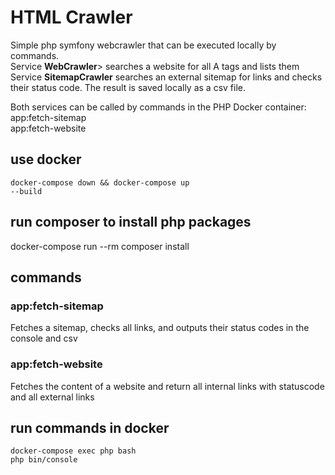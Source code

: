 # HTML Crawler
<p>Simple php symfony webcrawler that can be executed locally by commands.<br>
Service <strong>WebCrawler</strong>> searches a website for all A tags and lists them<br>
Service <strong>SitemapCrawler</strong> searches an external sitemap for links and checks their status code. The result is saved locally as a csv file.</p>
<p>Both services can be called by commands in the PHP Docker container:<br>
app:fetch-sitemap<br>
app:fetch-website</p>

## use docker 
<code>docker-compose down && docker-compose up --build</code>

## run composer to install php packages
docker-compose run --rm composer install

## commands
### app:fetch-sitemap           
Fetches a sitemap, checks all links, and outputs their status codes in the console and csv

### app:fetch-website           
Fetches the content of a website and return all internal links with statuscode and all external links

## run commands in docker
<code>docker-compose exec php bash</code><br>
<code>php bin/console <command></code>